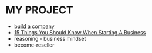 # MY PROJECT

-   [build a company](build-a-company)
-   [15 Things You Should Know When Starting A Business](15-Things-You-Should-Know-When-Starting-A-Business)
-   reasoning - business mindset
-   become-reseller
